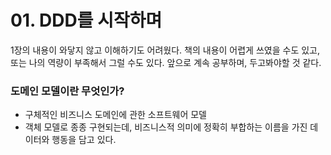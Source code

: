 # 01. DDD를 시작하며

1장의 내용이 와닿지 않고 이해하기도 어려웠다.
책의 내용이 어렵게 쓰였을 수도 있고, 또는 나의 역량이 부족해서 그럴 수도 있다.
앞으로 계속 공부하며, 두고봐야할 것 같다.
  

### 도메인 모델이란 무엇인가?

- 구체적인 비즈니스 도메인에 관한 소프트웨어 모델
- 객체 모델로 종종 구현되는데, 비즈니스적 의미에 정확히 부합하는 이름을 가진 데이터와 행동을 담고 있다.


